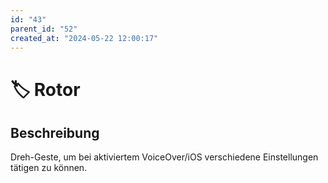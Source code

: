 ```yaml
---
id: "43"
parent_id: "52"
created_at: "2024-05-22 12:00:17"
---
```


# 🏷️ Rotor

## Beschreibung

Dreh-Geste, um bei aktiviertem VoiceOver/iOS verschiedene Einstellungen tätigen zu können.